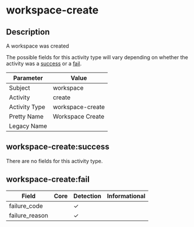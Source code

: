 workspace-create
================

Description
-----------
A workspace was created

The possible fields for this activity type will vary depending on whether the activity was a [success](#workspace-createsuccess) or a [fail](#workspace-createfail).

| Parameter     | Value            |
| ------------- | ---------------- |
| Subject       | workspace        |
| Activity      | create           |
| Activity Type | workspace-create |
| Pretty Name   | Workspace Create |
| Legacy Name   |                  |

workspace-create:success
------------------------

There are no fields for this activity type.


workspace-create:fail
---------------------

| Field          | Core | Detection | Informational |
| -------------- | ---- | --------- | ------------- |
| failure_code   |      | &#10003;  |               |
| failure_reason |      | &#10003;  |               |